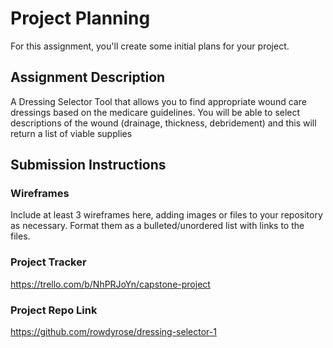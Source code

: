 # Project Planning
For this assignment, you'll create some initial plans for your project.

## Assignment Description
A Dressing Selector Tool that allows you to find appropriate wound care dressings based on the medicare guidelines. You will be able to select descriptions of the wound (drainage, thickness, debridement) and this will return a list of viable supplies

## Submission Instructions

### Wireframes

Include at least 3 wireframes here, adding images or files to your repository as necessary. Format them as a bulleted/unordered list with links to the files.

### Project Tracker
https://trello.com/b/NhPRJoYn/capstone-project

### Project Repo Link

https://github.com/rowdyrose/dressing-selector-1
